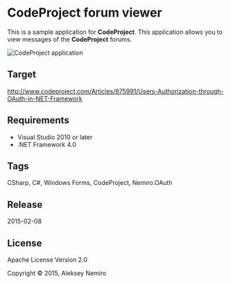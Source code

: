 ﻿# CodeProject forum viewer

This is a sample application for **CodeProject**.
This application allows you to view messages of the **CodeProject** forums.

![CodeProject application](preview.png)

## Target

http://www.codeproject.com/Articles/875991/Users-Authorization-through-OAuth-in-NET-Framework

## Requirements

* Visual Studio 2010 or later
* .NET Framework 4.0

## Tags 

CSharp, C#, Windows Forms, CodeProject, Nemiro.OAuth

## Release

2015-02-08

## License

Apache License Version 2.0

Copyright © 2015, Aleksey Nemiro